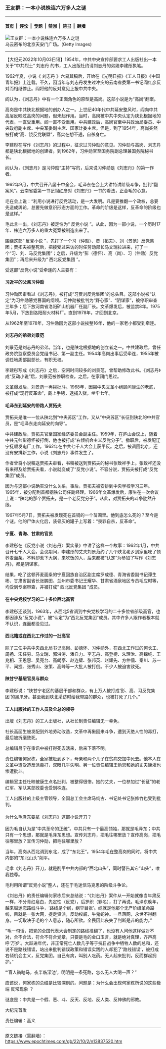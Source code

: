 ### 王友群：一本小说株连六万多人之谜

---

#### [首页](../../../..?n13837520) &nbsp;|&nbsp; [评论](../../../../../epoch-comment?n13837520) &nbsp;|&nbsp; [专题](../../../../../epoch-special?n13837520) &nbsp;|&nbsp; [禁闻](../../../../../epoch-news?n13837520) &nbsp;|&nbsp; [禁书](../../../../../books?n13837520) &nbsp;|&nbsp; [翻墙](https://github.com/gfw-breaker/nogfw/blob/master/README.md?n13837520)


<div><img alt="王友群：一本小说株连六万多人之谜" class="attachment-djy_600_400 size-djy_600_400 wp-post-image" src="https://i.epochtimes.com/assets/uploads/2022/10/id13837522-1-89.jpg"/>
<div class="caption">
 乌云密布的北京天安门广场。(Getty Images)
</div></div><hr/><div class="post_content" id="artbody" itemprop="articleBody">
 <!-- article content begin -->
 <p>
  【大纪元2022年10月03日讯】1954年，中共中央宣传部要求工人出版社出一本关于“中共烈士”
  <ok href="https://www.epochtimes.com/gb/tag/%E5%88%98%E5%BF%97%E4%B8%B9.html">
   刘志丹
  </ok>
  的书，工人出版社约请刘志丹的弟媳李建彤执笔。
 </p>
 <p style="font-weight: 400;">
  1962年夏，小说《
  <ok href="https://www.epochtimes.com/gb/tag/%E5%88%98%E5%BF%97%E4%B8%B9.html">
   刘志丹
  </ok>
  》六易其稿后，开始在《光明日报》《工人日报》《中国青年报》上连载。不久，因当年与刘志丹发生过冲突的云南省委第一书记阎红彦反对而相继停止。阎将他的反对意见上报中共中央。
 </p>
 <p style="font-weight: 400;">
  阎认为，《刘志丹》中有一个正面角色的原型是高岗。这部小说是为“高岗”翻案。
 </p>
 <p style="font-weight: 400;">
  高岗是中共陕北根据地的创办人之一。上世纪40年代中共延安整风时，阎向中共高层反映过高岗的问题，但未起作用。当时，高岗被中共中央认定为陕北根据地的代表，一直受重用。阎一直不受重用。中共建政后，高岗官至中共政治局委员、中央政府副主席、中央军委副主席、国家计委主席。但是，到了1954年，高岗突然被打成“高、饶反党联盟”，高实在想不通，自杀身亡。
 </p>
 <p style="font-weight: 400;">
  李建彤在写作《刘志丹》的过程中，征求过习仲勋的意见。习仲勋与高岗、刘志丹都是陕北根据地的创建者。到1962年，习仲勋官至国务院副总理兼国务院秘书长。
 </p>
 <p style="font-weight: 400;">
  阎认为，《刘志丹》是习仲勋“主持”写的，后来说习仲勋是《刘志丹》的第一作者。
 </p>
 <p style="font-weight: 400;">
  1962年9月，中共召开八届十中全会，毛泽东在会上大讲特讲阶级斗争，批判“翻案风”。云南省委第一书记阎红彦对《刘志丹》一书的看法，正合毛的心意。
 </p>
 <p style="font-weight: 400;">
  毛在会上说：“利用小说进行反党活动，是一大发明。凡是要推翻一个政权，总要先造成舆论，总要先做意识形态方面的工作。革命的阶级是这样，反革命的阶级也是这样。”
 </p>
 <p style="font-weight: 400;">
  毛此言一出，《刘志丹》被定性为“
  <ok href="https://www.epochtimes.com/gb/tag/%E5%8F%8D%E5%85%9A%E5%B0%8F%E8%AF%B4.html">
   反党小说
  </ok>
  ”。从此，因为一部小说，一个历时17年、株连六万多人的重大冤案被制造出来了。
 </p>
 <p style="font-weight: 400;">
  围绕这部“
  <ok href="https://www.epochtimes.com/gb/tag/%E5%8F%8D%E5%85%9A%E5%B0%8F%E8%AF%B4.html">
   反党小说
  </ok>
  ”，先打了一个习（仲勋）、贾（拓夫）、刘（景范）反党集团；贾拓夫被整死后，把接受过采访的时任劳动部长马文瑞拉进来，打了一个“习、刘、马反党集团”；之后，升级为“彭（德怀）、高（岗）、习（仲勋）反党集团”；再后来升级为“
  <ok href="https://www.epochtimes.com/gb/tag/%E8%A5%BF%E5%8C%97%E5%8F%8D%E5%85%9A%E9%9B%86%E5%9B%A2.html">
   西北反党集团
  </ok>
  ”。
 </p>
 <p style="font-weight: 400;">
  受这部“反党小说”受牵连的人主要有：
 </p>
 <h4 style="font-weight: 400;">
  <strong>
   习近平的父亲习仲勋
  </strong>
 </h4>
 <p style="font-weight: 400;">
  习仲勋因审看过《刘志丹》，被打成“习贾刘反党集团”的总头目。这部小说被“认定”为习仲勋篡党篡国的纲领。习仲勋被批判为“野心家”、“阴谋家”，被停职审查三年多；后下放河南省洛阳矿山机器厂任副厂长。文革爆发后，被监禁8年。1975年5月，下放到洛阳耐火材料厂。直到1978年，才回到北京。
 </p>
 <p style="font-weight: 400;">
  从1962年至1978年，习仲勋因为这部小说挨整16年，他的一家老小都受到牵连。
 </p>
 <h4 style="font-weight: 400;">
  <strong>
   刘志丹的弟弟刘景范
  </strong>
 </h4>
 <p style="font-weight: 400;">
  刘景范是刘志丹的弟弟。当年，也是陕北根据地的创立者之一。中共建政后，曾任政务院监察委员会党组书记、第一副主任。1954年高岗出事后受牵连，1955年被调任地质部副部长，有职无权。
 </p>
 <p style="font-weight: 400;">
  李建彤写成《刘志丹》之后，空闲时间较多的刘景范，曾帮助修改此书。《刘志丹》成“反动小说”后，刘景范被停职检查。之后，在家闭门思过。
 </p>
 <p style="font-weight: 400;">
  文革爆发后，刘景范一再挨批斗。1968年，因揭中央文革小组顾问康生的老底，被打成“现行反革命”，戴上手铐，逮捕入狱，坐牢七年。
 </p>
 <h4 style="font-weight: 400;">
  <strong>
   毛泽东到延安的带路人贾拓夫
  </strong>
 </h4>
 <p style="font-weight: 400;">
  贾拓夫是唯一一位从陕北到“中央苏区”工作，又从“中央苏区”长征到陕北的中共官员，是“毛泽东走向延安的向导”。
 </p>
 <p style="font-weight: 400;">
  中共建政后，贾拓夫官至国家经济委员会副主任。1959年，在庐山会议上，随着中共元帅彭德怀被打倒，他也被打成“右倾机会主义反党分子”。撤职后，被发配辽宁抚顺发电厂工作。1962年在中共七千人大会上获平反。之后，被调回北京，还没有安排新工作，小说《刘志丹》事件发生了。
 </p>
 <p style="font-weight: 400;">
  作者曾将小说稿送贾拓夫审看，书稿被送到贾拓夫的秘书张致祥手上。张致祥还没有来得及给贾拓夫看，小说就变成了“反党小说”。不容分说，贾拓夫被打成“反党集团”成员。
 </p>
 <p style="font-weight: 400;">
  因为与这部小说确实没什么关系，事后，贾拓夫被安排到中央学校学习三年。1965年，被分配到首都钢铁公司任副经理。1966年文革爆发后，康生在一次会议上说：“陕北的那个贾拓夫，是一个老反党分子”。从此，对贾拓夫的斗争陡然升级。
 </p>
 <p style="font-weight: 400;">
  1967年5月7日，贾拓夫被发现死在首钢的一个苗圃里。他到底怎么死的？至今是个谜。他的尸体火化后，装骨灰的罐子上写着：“畏罪自杀，反革命”。
 </p>
 <h4 style="font-weight: 400;">
  <strong>
   宁夏、青海、甘肃的官员
  </strong>
 </h4>
 <p style="font-weight: 400;">
  李建彤在《反党小说〈刘志丹〉案实录》中讲了这样一个故事：1962年1月，中共召开七千人大会。会议期间，李建彤的丈夫刘景范约了几个陕北老乡到家里吃了顿荞麦面条。不料却惹下大祸，来吃饭的人，后来都被“认定”为参加了写作《刘志丹》，都是阴谋家。
 </p>
 <p style="font-weight: 400;">
  结果，吃了这顿荞麦面条的宁夏回族自治区副主席罗成德、青海省委副书记谭生彬、甘肃省副省长张鹏图、兰州市委书记王耀华、甘肃省酒泉地区专员毛应时等，均受到专案审查，并被打成“
  <ok href="https://www.epochtimes.com/gb/tag/%E8%A5%BF%E5%8C%97%E5%8F%8D%E5%85%9A%E9%9B%86%E5%9B%A2.html">
   西北反党集团
  </ok>
  ”成员。
 </p>
 <h4 style="font-weight: 400;">
  <strong>
   在中央党校学习的二十多位西北高官
  </strong>
 </h4>
 <p style="font-weight: 400;">
  李建彤还谈到，1963年，从西北5省调到中央党校学习的二十多位省部级高官，也都因涉及“反党小说”，被“认定”为“西北反党集团”成员。其中许多人跟作者根本就不认识，连面都没见过。
 </p>
 <h4 style="font-weight: 400;">
  <strong>
   西北籍或在西北工作过的一批高官
  </strong>
 </h4>
 <p style="font-weight: 400;">
  除了三任中共中央西北局书记高岗、彭德怀、习仲勋外，在西北工作过的何长工、周扬、宋任穷、马文瑞、郭洪涛、潘自力、李志舟、高登榜、朱理治、高锦纯、王兆相、王恩惠、吴亮台、高朗亭、赵连壁、张邦英、赵耀先、方仲儒、秦川、苏一平、闻捷、张秀山、张策、高峰等一大批人被打倒。不少人被迫害致死。
 </p>
 <h4 style="font-weight: 400;">
  <strong>
   陕甘宁基层官员与群众
  </strong>
 </h4>
 <p style="font-weight: 400;">
  李建彤说：“陕甘宁老区的基层干部和群众，有上万人被打成‘彭、高、习反党集团’的黑爪牙。甚至我到陕北采访时给我带路的群众，也被打死了几个。”
 </p>
 <h4 style="font-weight: 400;">
  <strong>
   工人出版社的工作人员及全总的领导
  </strong>
 </h4>
 <p style="font-weight: 400;">
  出版《刘志丹》的工人出版社，从社长到责任编辑无一幸免。
 </p>
 <p style="font-weight: 400;">
  社长高丽生被发配到外地劳动改造，文革中再揪回来斗争，遭到灭绝人性的毒打，最后被折磨致死。
 </p>
 <p style="font-weight: 400;">
  总编辑吕宁在审讯中被打得死去活来，后来下落不明。
 </p>
 <p style="font-weight: 400;">
  责任编辑何家栋，全家被赶到乡下，母亲和两个儿子在贫病交加中死去。他本人在文革中遭受造反派毒打，双眼几乎失明。另一位责任编辑王勉思和她的丈夫康濯也惨遭批斗。
 </p>
 <p style="font-weight: 400;">
  编辑室主任杜映被康生点名批判，被整得很惨。她的丈夫，一位参加过“长征”的老红军、军队某部政委也受到株连。
 </p>
 <p style="font-weight: 400;">
  工人出版社的上级主管领导，全国总工会主席马纯古、书记处书记张修竹也受到批判。
 </p>
 <h4 style="font-weight: 400;">
  为什么毛泽东要拿《刘志丹》这部小说开刀？
 </h4>
 <p style="font-weight: 400;">
  因为毛自认为是“中共革命的正统”。中共只有一个最高领袖，那就是毛泽东；中共只有一个思想，那就是毛泽东思想。宣传刘志丹，把毛往哪里放？宣传高岗，把毛往哪里放？宣传习仲勋，把毛往哪里放？
 </p>
 <p style="font-weight: 400;">
  当年，高岗从西北调到东北，成了“东北王”。1954年毛在整高岗的同时，将中共内部的“东北山头”削平。
 </p>
 <p style="font-weight: 400;">
  毛拿《刘志丹》开刀，就是削平中共内部的“西北山头”，同时警告其它“山头”，唯我独尊。
 </p>
 <p style="font-weight: 400;">
  毛利用所谓“反党小说”整人，还在于毛迷信马克思的阶级斗争论。
 </p>
 <p style="font-weight: 400;">
  《刘志丹》的责任编辑何家栋后来总结说：“《刘志丹》案件从一开始就像当年肃反一样，不分青红皂白，先定性（反党），后罗织（罪名），打了再说。毛泽东晚年，越来越迷恋路线斗争，‘路线是个纲，纲举目张’。纲就是他那个无产阶级革命路线，目就是一张大网，捉走资派，反动权威，牛鬼蛇神。一旦落网，永世不得翻身。一切取决于毛的个人意志，随心所欲。全民因此丧失了判断是非的能力。”
 </p>
 <p style="font-weight: 400;">
  “毛一句话，把党的全国代表大会制定的路线推翻了，也没有人问他这样做对不对，合不合法，符合不符合党章，只要是毛的金口玉言，就是绝对真理，齐声高呼‘万岁’。大跃进年代，非正常死亡人数几乎等于抗日战争中牺牲人数的总和，还说不是路线错误，站出来批判错误政策和错误实践的人却犯了‘路线错误’，被打成右倾机会主义，反党集团。自己有病，叫别人吃药。无人起来批判，反而群起拥护。”
 </p>
 <p style="font-weight: 400;">
  “‘盲人骑瞎马，夜半临深池’，明明是一条死路，怎么无人大喝一声？”
 </p>
 <p style="font-weight: 400;">
  应该说，何家栋的总结是比较深刻的。问题是：为什么会出现何家栋所说的这些极端
  <ok href="https://www.epochtimes.com/gb/tag/%E5%8F%8D%E5%B8%B8%E7%8E%B0%E8%B1%A1.html">
   反常现象
  </ok>
  ？
 </p>
 <p style="font-weight: 400;">
  谜底是：中共是一个假、恶、斗、反天、反地、反人类、反神佛的邪教。
 </p>
 <p style="font-weight: 400;">
  大纪元首发
 </p>
 <p style="font-weight: 400;">
  责任编辑：高义
 </p>
 <!-- article content end -->
 <div id="below_article_ad">
 </div>
</div>


---

原文链接（需翻墙）：https://www.epochtimes.com/gb/22/10/2/n13837520.htm